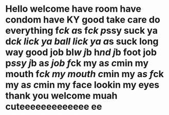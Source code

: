 # Hello welcome have room have condom have KY good take care do everything f*ck a*s f*ck p*ssy suck ya d*ck lick ya ball lick ya a*s suck long way good job bl*w j*b h*nd j*b foot job p*ssy j*b a*s job f*ck my a*s c*min my mouth f*ck my mouth c*min my a*s f*ck my a*s c*min my face lookin my eyes thank you welcome muah cuteeeeeeeeeeeee ee
